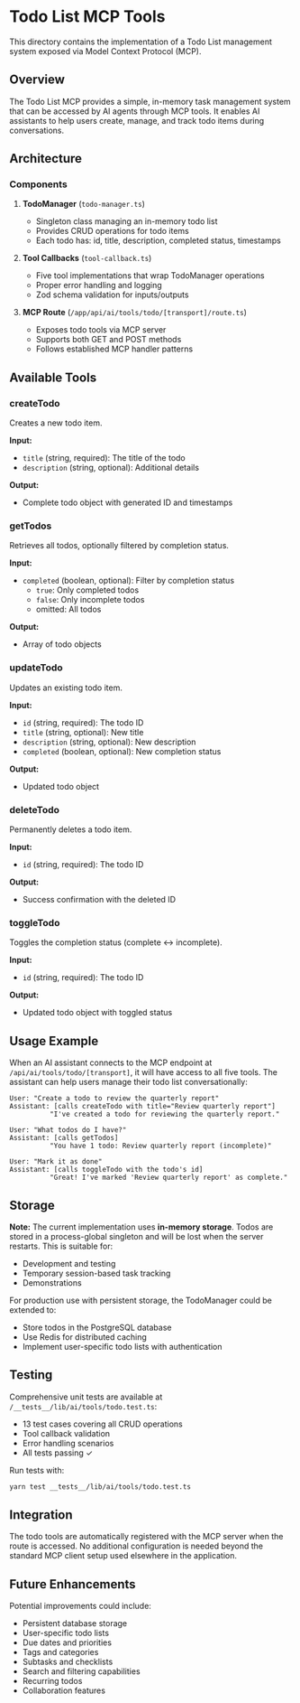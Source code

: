 # Todo List MCP Tools

This directory contains the implementation of a Todo List management system exposed via Model Context Protocol (MCP).

## Overview

The Todo List MCP provides a simple, in-memory task management system that can be accessed by AI agents through MCP tools. It enables AI assistants to help users create, manage, and track todo items during conversations.

## Architecture

### Components

1. **TodoManager** (`todo-manager.ts`)
   - Singleton class managing an in-memory todo list
   - Provides CRUD operations for todo items
   - Each todo has: id, title, description, completed status, timestamps

2. **Tool Callbacks** (`tool-callback.ts`)
   - Five tool implementations that wrap TodoManager operations
   - Proper error handling and logging
   - Zod schema validation for inputs/outputs

3. **MCP Route** (`/app/api/ai/tools/todo/[transport]/route.ts`)
   - Exposes todo tools via MCP server
   - Supports both GET and POST methods
   - Follows established MCP handler patterns

## Available Tools

### createTodo
Creates a new todo item.

**Input:**
- `title` (string, required): The title of the todo
- `description` (string, optional): Additional details

**Output:**
- Complete todo object with generated ID and timestamps

### getTodos
Retrieves all todos, optionally filtered by completion status.

**Input:**
- `completed` (boolean, optional): Filter by completion status
  - `true`: Only completed todos
  - `false`: Only incomplete todos
  - omitted: All todos

**Output:**
- Array of todo objects

### updateTodo
Updates an existing todo item.

**Input:**
- `id` (string, required): The todo ID
- `title` (string, optional): New title
- `description` (string, optional): New description
- `completed` (boolean, optional): New completion status

**Output:**
- Updated todo object

### deleteTodo
Permanently deletes a todo item.

**Input:**
- `id` (string, required): The todo ID

**Output:**
- Success confirmation with the deleted ID

### toggleTodo
Toggles the completion status (complete ↔ incomplete).

**Input:**
- `id` (string, required): The todo ID

**Output:**
- Updated todo object with toggled status

## Usage Example

When an AI assistant connects to the MCP endpoint at `/api/ai/tools/todo/[transport]`, it will have access to all five tools. The assistant can help users manage their todo list conversationally:

```
User: "Create a todo to review the quarterly report"
Assistant: [calls createTodo with title="Review quarterly report"]
          "I've created a todo for reviewing the quarterly report."

User: "What todos do I have?"
Assistant: [calls getTodos]
          "You have 1 todo: Review quarterly report (incomplete)"

User: "Mark it as done"
Assistant: [calls toggleTodo with the todo's id]
          "Great! I've marked 'Review quarterly report' as complete."
```

## Storage

**Note:** The current implementation uses **in-memory storage**. Todos are stored in a process-global singleton and will be lost when the server restarts. This is suitable for:
- Development and testing
- Temporary session-based task tracking
- Demonstrations

For production use with persistent storage, the TodoManager could be extended to:
- Store todos in the PostgreSQL database
- Use Redis for distributed caching
- Implement user-specific todo lists with authentication

## Testing

Comprehensive unit tests are available at `/__tests__/lib/ai/tools/todo.test.ts`:
- 13 test cases covering all CRUD operations
- Tool callback validation
- Error handling scenarios
- All tests passing ✓

Run tests with:
```bash
yarn test __tests__/lib/ai/tools/todo.test.ts
```

## Integration

The todo tools are automatically registered with the MCP server when the route is accessed. No additional configuration is needed beyond the standard MCP client setup used elsewhere in the application.

## Future Enhancements

Potential improvements could include:
- Persistent database storage
- User-specific todo lists
- Due dates and priorities
- Tags and categories
- Subtasks and checklists
- Search and filtering capabilities
- Recurring todos
- Collaboration features
